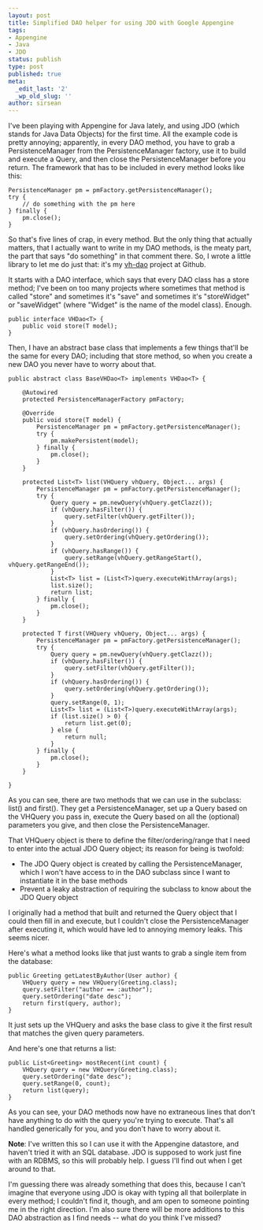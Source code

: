 ```yaml
---
layout: post
title: Simplified DAO helper for using JDO with Google Appengine
tags:
- Appengine
- Java
- JDO
status: publish
type: post
published: true
meta:
  _edit_last: '2'
  _wp_old_slug: ''
author: sirsean
---
```

I've been playing with Appengine for Java lately, and using JDO (which stands for Java Data Objects) for the first time. All the example code is pretty annoying; apparently, in every DAO method, you have to grab a PersistenceManager from the PersistenceManager factory, use it to build and execute a Query, and then close the PersistenceManager before you return. The framework that has to be included in every method looks like this:

    PersistenceManager pm = pmFactory.getPersistenceManager();
    try {
        // do something with the pm here
    } finally {
        pm.close();
    }

So that's five lines of crap, in every method. But the only thing that actually matters, that I actually want to write in my DAO methods, is the meaty part, the part that says "do something" in that comment there. So, I wrote a little library to let me do just that: it's my [vh-dao](https://github.com/sirsean/vh-dao) project at Github.

It starts with a DAO interface, which says that every DAO class has a store method; I've been on too many projects where sometimes that method is called "store" and sometimes it's "save" and sometimes it's "storeWidget" or "saveWidget" (where "Widget" is the name of the model class). Enough.

    public interface VHDao<T> {
        public void store(T model);
    }
        
Then, I have an abstract base class that implements a few things that'll be the same for every DAO; including that store method, so when you create a new DAO you never have to worry about that.

    public abstract class BaseVHDao<T> implements VHDao<T> {

        @Autowired
        protected PersistenceManagerFactory pmFactory;

        @Override
        public void store(T model) {
            PersistenceManager pm = pmFactory.getPersistenceManager();
            try {
                pm.makePersistent(model);
            } finally {
                pm.close();
            }
        }

        protected List<T> list(VHQuery vhQuery, Object... args) {
            PersistenceManager pm = pmFactory.getPersistenceManager();
            try {
                Query query = pm.newQuery(vhQuery.getClazz());
                if (vhQuery.hasFilter()) {
                    query.setFilter(vhQuery.getFilter());
                }
                if (vhQuery.hasOrdering()) {
                    query.setOrdering(vhQuery.getOrdering());
                }
                if (vhQuery.hasRange()) {
                    query.setRange(vhQuery.getRangeStart(), vhQuery.getRangeEnd());
                }
                List<T> list = (List<T>)query.executeWithArray(args);
                list.size();
                return list;
            } finally {
                pm.close();
            }
        }

        protected T first(VHQuery vhQuery, Object... args) {
            PersistenceManager pm = pmFactory.getPersistenceManager();
            try {
                Query query = pm.newQuery(vhQuery.getClazz());
                if (vhQuery.hasFilter()) {
                    query.setFilter(vhQuery.getFilter());
                }
                if (vhQuery.hasOrdering()) {
                    query.setOrdering(vhQuery.getOrdering());
                }
                query.setRange(0, 1);
                List<T> list = (List<T>)query.executeWithArray(args);
                if (list.size() > 0) {
                    return list.get(0);
                } else {
                    return null;
                }
            } finally {
                pm.close();
            }
        }

    }

As you can see, there are two methods that we can use in the subclass: list() and first(). They get a PersistenceManager, set up a Query based on the VHQuery you pass in, execute the Query based on all the (optional) parameters you give, and then close the PersistenceManager.

That VHQuery object is there to define the filter/ordering/range that I need to enter into the actual JDO Query object; its reason for being is twofold:

- The JDO Query object is created by calling the PersistenceManager, which I won't have access to in the DAO subclass since I want to instantiate it in the base methods
- Prevent a leaky abstraction of requiring the subclass to know about the JDO Query object

I originally had a method that built and returned the Query object that I could then fill in and execute, but I couldn't close the PersistenceManager after executing it, which would have led to annoying memory leaks. This seems nicer.

Here's what a method looks like that just wants to grab a single item from the database:

    public Greeting getLatestByAuthor(User author) {
        VHQuery query = new VHQuery(Greeting.class);
        query.setFilter("author == :author");
        query.setOrdering("date desc");
        return first(query, author);
    }

It just sets up the VHQuery and asks the base class to give it the first result that matches the given query parameters.

And here's one that returns a list:

    public List<Greeting> mostRecent(int count) {
        VHQuery query = new VHQuery(Greeting.class);
        query.setOrdering("date desc");
        query.setRange(0, count);
        return list(query);
    }

As you can see, your DAO methods now have no extraneous lines that don't have anything to do with the query you're trying to execute. That's all handled generically for you, and you don't have to worry about it.

**Note**: I've written this so I can use it with the Appengine datastore, and haven't tried it with an SQL database. JDO is supposed to work just fine with an RDBMS, so this will probably help. I guess I'll find out when I get around to that.

I'm guessing there was already something that does this, because I can't imagine that everyone using JDO is okay with typing all that boilerplate in every method; I couldn't find it, though, and am open to someone pointing me in the right direction. I'm also sure there will be more additions to this DAO abstraction as I find needs -- what do you think I've missed?
